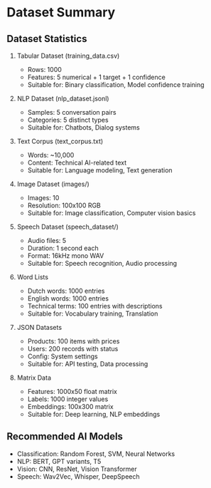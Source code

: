 # Dataset Summary

## Dataset Statistics

1. Tabular Dataset (training_data.csv)
   - Rows: 1000
   - Features: 5 numerical + 1 target + 1 confidence
   - Suitable for: Binary classification, Model confidence training

2. NLP Dataset (nlp_dataset.jsonl)
   - Samples: 5 conversation pairs
   - Categories: 5 distinct types
   - Suitable for: Chatbots, Dialog systems

3. Text Corpus (text_corpus.txt)
   - Words: ~10,000
   - Content: Technical AI-related text
   - Suitable for: Language modeling, Text generation

4. Image Dataset (images/)
   - Images: 10
   - Resolution: 100x100 RGB
   - Suitable for: Image classification, Computer vision basics

5. Speech Dataset (speech_dataset/)
   - Audio files: 5
   - Duration: 1 second each
   - Format: 16kHz mono WAV
   - Suitable for: Speech recognition, Audio processing

6. Word Lists
   - Dutch words: 1000 entries
   - English words: 1000 entries
   - Technical terms: 100 entries with descriptions
   - Suitable for: Vocabulary training, Translation

7. JSON Datasets
   - Products: 100 items with prices
   - Users: 200 records with status
   - Config: System settings
   - Suitable for: API testing, Data processing

8. Matrix Data
   - Features: 1000x50 float matrix
   - Labels: 1000 integer values
   - Embeddings: 100x300 matrix
   - Suitable for: Deep learning, NLP embeddings

## Recommended AI Models

- Classification: Random Forest, SVM, Neural Networks
- NLP: BERT, GPT variants, T5
- Vision: CNN, ResNet, Vision Transformer
- Speech: Wav2Vec, Whisper, DeepSpeech
